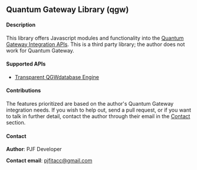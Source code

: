 ## Quantum Gateway Library (qgw)

#### Description

This library offers Javascript modules and functionality into the [Quantum Gateway Integration APIs](https://www.quantumgateway.com/developer.php). This is a third party library; the author does not work for Quantum Gateway.

#### Supported APIs

- [Transparent QGWdatabase Engine](./public/api/library/transparent-qgw-database-engine.md)

#### Contributions

The features prioritized are based on the author's Quantum Gateway integration needs. If you wish to help out, send a pull request, or if you want to talk in further detail, contact the author through their email in the [Contact](#contact) section.

#### Contact

**Author**: PJF Developer

**Contact email**: pjfitacc@gmail.com
